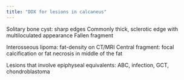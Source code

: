 ```yaml
---
title: "DDX for lesions in calcaneus"
---
```

Solitary bone cyst: sharp edges
Commonly thick, sclerotic edge with multiloculated appearance
Fallen fragment

Interosseous lipoma: fat-density on CT/MRI
Central fragment: focal calcification or fat necrosis in middle of the fat

Lesions that involve epiphyseal equivalents: ABC, infection, GCT, chondroblastoma

